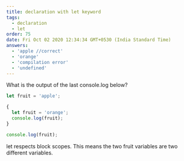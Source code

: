 ```yaml
---
title: declaration with let keyword
tags:
  - declaration
  - let
order: 75
date: Fri Oct 02 2020 12:34:34 GMT+0530 (India Standard Time)
answers:
  - 'apple //correct'
  - 'orange'
  - 'compilation error'
  - 'undefined'
---
```


What is the output of the last console.log below?

```javascript
let fruit = 'apple';

{
  let fruit = 'orange';
  console.log(fruit);
}

console.log(fruit);
```

<!-- explanation -->

let respects block scopes. This means the two fruit variables are two different variables.
